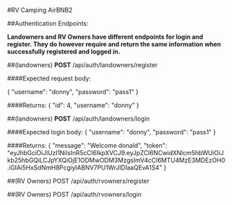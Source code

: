 #RV Camping AirBNB2

##Authentication Endpoints:

**Landowners and RV Owners have different endpoints for login and register. They do however require and return the same information when successfully registered and logged in.**

##(landowners) **POST** /api/auth/landowners/register

####Expected request body:

{
"username": "donny",
"password": "pass1"
}

####Returns:
{
"id": 4,
"username": "donny"
}

##(landowners) **POST** /api/auth/landowners/login

####Expected login body:
{
"username": "donny",
"password": "pass1"
}

####Returns:
{
"message": "Welcome donald",
"token": "eyJhbGciOiJIUzI1NiIsInR5cCI6IkpXVCJ9.eyJpZCI6NCwidXNlcm5hbWUiOiJkb25hbGQiLCJpYXQiOjE1ODMwODM3MzgsImV4cCI6MTU4MzE3MDEzOH0.iGIAi5HxSdNmH8PcgiyIABNV7PU1WrJIDIaaQEvA1S4"
}

##(RV Owners) POST /api/auth/rvowners/register

##(RV Owners) POST /api/auth/rvowners/login
